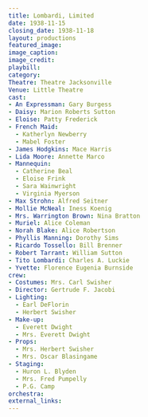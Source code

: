 ```yaml
---
title: Lombardi, Limited
date: 1938-11-15
closing_date: 1938-11-18
layout: productions
featured_image:
image_caption:
image_credit:
playbill:
category:
Theatre: Theatre Jacksonville
Venue: Little Theatre
cast:
- An Expressman: Gary Burgess
- Daisy: Marion Roberts Sutton
- Eloise: Patty Frederick
- French Maid:
  - Katherlyn Newberry
  - Mabel Foster
- James Hodgkins: Mace Harris
- Lida Moore: Annette Marco
- Mannequin:
  - Catherine Beal
  - Eloise Frink
  - Sara Wainwright
  - Virginia Myerson
- Max Strohn: Alfred Seitner
- Mollie McNeal: Iness Koenig
- Mrs. Warrington Brown: Nina Bratton
- Muriel: Alice Coleman
- Norah Blake: Alice Robertson
- Phyllis Manning: Dorothy Sims
- Ricardo Tossello: Bill Brenner
- Robert Tarrant: William Sutton
- Tito Lombardi: Charles A. Luckie
- Yvette: Florence Eugenia Burnside
crew:
- Costumes: Mrs. Carl Swisher
- Director: Gertrude F. Jacobi
- Lighting:
  - Earl DeFlorin
  - Herbert Swisher
- Make-up:
  - Everett Dwight
  - Mrs. Everett Dwight
- Props:
  - Mrs. Herbert Swisher
  - Mrs. Oscar Blasingame
- Staging:
  - Huron L. Blyden
  - Mrs. Fred Pumpelly
  - P.G. Camp
orchestra:
external_links:
---
```


